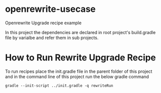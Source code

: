 # openrewrite-usecase
  
  Openrewrite Upgrade recipe example

  In this project the dependencies are declared in root project's build.gradle file by varialbe and refer them in sub projects.

# How to Run Rewrite Upgrade Recipe
 
  To run recipes place the init.gradle file in the parent folder of this project and in the command line of this project run the below gradle command

```
gradle --init-script ../init.gradle -q rewriteRun
```
 
 
